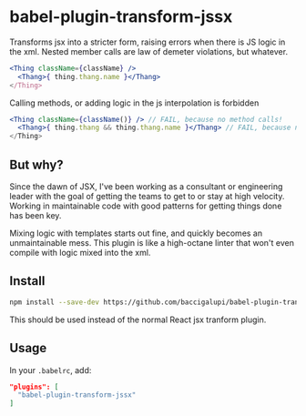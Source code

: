# babel-plugin-transform-jssx

Transforms jsx into a stricter form, raising errors when there is JS logic in the xml.
Nested member calls are law of demeter violations, but whatever.

```jsx
<Thing className={className} />
  <Thang>{ thing.thang.name }</Thang>
</Thing>
```

Calling methods, or adding logic in the js interpolation is forbidden

```jsx
<Thing className={className()} /> // FAIL, because no method calls!
  <Thang>{ thing.thang && thing.thang.name }</Thang> // FAIL, because no logic!
</Thing>
```

## But why?

Since the dawn of JSX, I've been working as a consultant or engineering leader with the goal of getting the teams to get to or stay at high velocity. Working in maintainable code with good patterns for getting things done has been key.

Mixing logic with templates starts out fine, and quickly becomes an unmaintainable mess. This plugin is like a high-octane linter that won't even compile with logic mixed into the xml.

## Install

```sh
npm install --save-dev https://github.com/baccigalupi/babel-plugin-transform-jssx.git
```

This should be used instead of the normal React jsx tranform plugin.

## Usage

In your `.babelrc`, add: 

```json
"plugins": [
  "babel-plugin-transform-jssx"
]
```